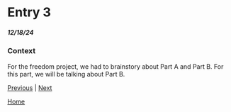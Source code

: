 # Entry 3
##### 12/18/24

### Context
For the freedom project, we had to brainstory about Part A and Part B. For this part, we will be talking about Part B.

[Previous](entry02.md) | [Next](entry04.md)

[Home](../README.md)
